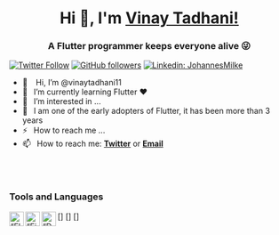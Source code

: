 
<!---
vinaytadhani11/vinaytadhani11 is a ✨ special ✨ repository because its `README.md` (this file) appears on your GitHub profile.
You can click the Preview link to take a look at your changes.
--->

<h1 align="center"> Hi 👋, I'm <a href="(https://img.shields.io/badge/-CONNECT-blue?style=for-the-badge&logo=Linkedin&link=https://www.linkedin.com/in/vinay-tadhani-272a10190/)">Vinay Tadhani!</a></h1>
<h3 align="center">A Flutter programmer keeps everyone alive 😜</h3>

[![Twitter Follow](https://img.shields.io/twitter/follow/vinay_tadhani?color=1DA1F2&label=Followers&logo=twitter&style=for-the-badge)][twitter]
[![GitHub followers](https://img.shields.io/github/followers/vinaytadhani11?logo=GitHub&style=for-the-badge)][github]
[![Linkedin: JohannesMilke](https://img.shields.io/badge/-CONNECT-blue?style=for-the-badge&logo=Linkedin&link=https://www.linkedin.com/in/vinay-tadhani-272a10190/)][linkedin]

- 👋 &ensp; Hi, I’m @vinaytadhani11
- 👀 &ensp;I’m currently learning Flutter ❤️
- 🌱 &ensp;I’m interested in ...
- 💞️ &ensp;I am one of the early adopters of Flutter, it has been more than 3 years
- ⚡ &ensp;How to reach me ...
- 📫 &ensp;How to reach me: [**Twitter**][twitter] or [**Email**][email]


<br />
<br />

### Tools and Languages

[<img align="left" alt=“Flutter” width="26px" src="https://www.vectorlogo.zone/logos/flutterio/flutterio-icon.svg" />]
[<img align="left" alt=“Firebase” width="26px" src="https://www.vectorlogo.zone/logos/firebase/firebase-icon.svg" />]
[<img align="left" alt=“Dart” width="26px" src="https://www.vectorlogo.zone/logos/dartlang/dartlang-icon.svg" />]



<br />
<br />



<!-- [website]: https://johannesmilke.com -->
[twitter]: https://twitter.com/intent/follow?screen_name=vinay_tadhani
<!-- [youtube]: https://www.youtube.com/JohannesMilke?sub_confirmation=1 -->
[linkedin]: https://linkedin.com/in/vinay-tadhani-272a10190
[github]: https://github.com/vinaytadhani11
<!-- [instagram]: https://www.instagram.com/johannesmilke -->
<!-- [facebook]: https://www.facebook.com/real.JohannesMilke -->
[email]: mailto:vinaytadhani1111@gmail.com
